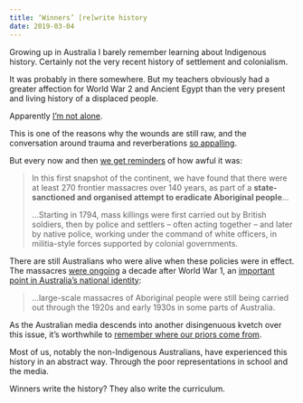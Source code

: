 ```yaml
---
title: ‘Winners’ [re]write history
date: 2019-03-04
---
```


<!--kg-card-begin: html--><p>Growing up in Australia I barely remember learning about Indigenous history. Certainly not the very recent history of settlement and colonialism.</p>
<p>It was probably in there somewhere. But my teachers obviously had a greater affection for World War 2 and Ancient Egypt than the very present and living history of a displaced people.</p>
<p>Apparently <a href="https://twitter.com/DrDemography/status/1102421503839072256?s=20" target="_blank" rel="noopener noreferrer">I&#8217;m not alone</a>.</p>
<p>This is one of the reasons why the wounds are still raw, and the conversation around trauma and reverberations <a href="https://www.mamamia.com.au/kyle-sandilands-says-academics-are-rewriting-history/" target="_blank" rel="noopener noreferrer">so appalling</a>.</p>
<p>But every now and then <a href="https://www.theguardian.com/australia-news/2019/mar/04/the-killing-times-the-massacres-of-aboriginal-people-australia-must-confront" target="_blank" rel="noopener noreferrer">we get reminders</a> of how awful it was:</p>
<blockquote><p>In this first snapshot of the continent, we have found that there were at least 270 frontier massacres over 140 years, as part of a <strong>state-sanctioned and organised attempt to eradicate Aboriginal people</strong>&#8230;</p>
<p>&#8230;Starting in 1794, mass killings were first carried out by British soldiers, then by police and settlers – often acting together – and later by native police, working under the command of white officers, in militia-style forces supported by colonial governments.</p></blockquote>
<p>There are still Australians who were alive when these policies were in effect. The massacres <a href="https://theconversation.com/amp/of-course-australia-was-invaded-massacres-happened-here-less-than-90-years-ago-55377" target="_blank" rel="noopener noreferrer">were ongoing</a> a decade after World War 1, an <a href="https://tasa.org.au/wp-content/uploads/2011/05/Donoghue-Jed-Session-13.pdf" target="_blank" rel="noopener noreferrer">important point in Australia&#8217;s national identity</a>:</p>
<blockquote><p>&#8230;large-scale massacres of Aboriginal people were still being carried out through the 1920s and early 1930s in some parts of Australia.</p></blockquote>
<p>As the Australian media descends into another disingenuous kvetch over this issue, it&#8217;s worthwhile to <a href="https://joshnicholas.com/its-about-who-you-know-and-trust/" target="_blank" rel="noopener noreferrer">remember where our priors come from</a>.</p>
<p>Most of us, notably the non-Indigenous Australians, have experienced this history in an abstract way. Through the poor representations in school and the media.</p>
<p>Winners write the history? They also write the curriculum.</p>
<!--kg-card-end: html-->